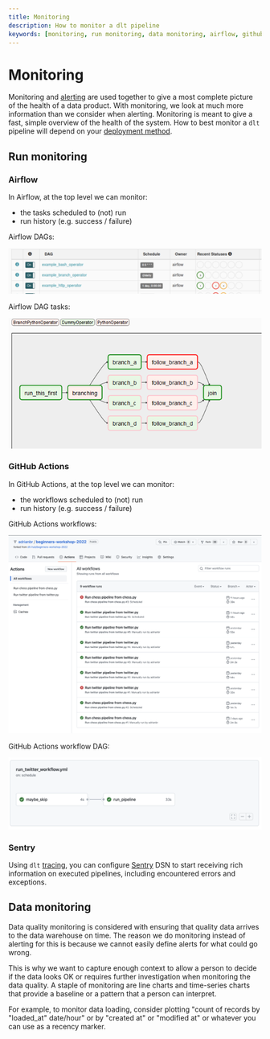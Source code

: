 ```yaml
---
title: Monitoring
description: How to monitor a dlt pipeline
keywords: [monitoring, run monitoring, data monitoring, airflow, github actions]
---
```


# Monitoring

Monitoring and [alerting](alerting.md) are used together to give a most complete picture of the health of a data product. With monitoring, we look at much more information than we consider when alerting. Monitoring is meant to give a fast, simple overview of the health of the system. How to best monitor a `dlt` pipeline will depend on your [deployment method](deploying.md).

## Run monitoring

### Airflow

In Airflow, at the top level we can monitor:
- the tasks scheduled to (not) run
- run history (e.g. success / failure)

Airflow DAGs:

![Airflow DAGs](images/airflow_dags.png)

Airflow DAG tasks:

![Airflow DAG tasks](images/airflow_dag_tasks.png)

### GitHub Actions

In GitHub Actions, at the top level we can monitor:
- the workflows scheduled to (not) run
- run history (e.g. success / failure)

GitHub Actions workflows:

![GitHub Actions workflows](images/github_actions_workflows.png)

GitHub Actions workflow DAG:

![GitHub Actions workflow DAG](images/github_actions_workflow_dag.png)

### Sentry

Using `dlt` [tracing](tracing.md), you can configure [Sentry](https://sentry.io) DSN to start receiving rich information on executed pipelines, including encountered errors and exceptions.

## Data monitoring

Data quality monitoring is considered with ensuring that quality data arrives to the data warehouse on time. The reason we do monitoring instead of alerting for this is because we cannot easily define alerts for what could go wrong.

This is why we want to capture enough context to allow a person to decide if the data looks OK or requires further investigation when monitoring the data quality. A staple of monitoring are line charts and time-series charts that provide a baseline or a pattern that a person can interpret.

For example, to monitor data loading, consider plotting "count of records by "loaded_at" date/hour" or by "created at" or "modified at" or whatever you can use as a recency marker.
